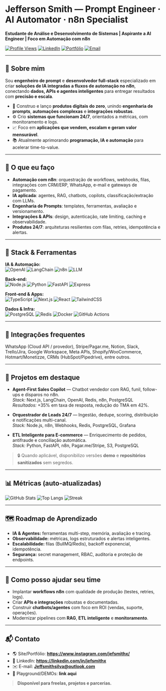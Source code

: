 # Jefferson Smith — Prompt Engineer · AI Automator · n8n Specialist

**Estudante de Análise e Desenvolvimento de Sistemas | Aspirante a AI Engineer | Foco em Automação com n8n**

[![Profile Views](https://komarev.com/ghpvc/?username=jeffsmithz&style=flat)](https://github.com/jeffsmithz)
[![LinkedIn](https://img.shields.io/badge/LinkedIn-Perfil-0A66C2?logo=linkedin&logoColor=white)](https://linkedin.com/in/jefsmithx)
[![Portfólio](https://img.shields.io/badge/Portf%C3%B3lio-Online-111111?logo=vercel&logoColor=white)](https://SEU-PORTFOLIO)
[![Email](https://img.shields.io/badge/Email-Contato-DB4437?logo=gmail&logoColor=white)](mailto:jeffsmithsilva@outlook.com)

---

## 👋 Sobre mim
Sou **engenheiro de prompt** e **desenvolvedor full-stack** especializado em criar **soluções de IA integradas a fluxos de automação no n8n**, conectando **dados, APIs e agentes inteligentes** para entregar resultados com **precisão e escala**.

- 🚀 Construo e lanço **produtos digitais do zero**, unindo **engenharia de prompts**, **automações complexas** e **integrações robustas**.
- ⚙️ Crio **sistemas que funcionam 24/7**, orientados a métricas, com monitoramento e logs.
- 📈 Foco em **aplicações que vendem, escalam e geram valor mensurável**.
- 📚 Atualmente aprimorando **programação, IA e automação** para acelerar time-to-value.

---

## 🧠 O que eu faço
- **Automação com n8n**: orquestração de workflows, webhooks, filas, integrações com CRM/ERP, WhatsApp, e-mail e gateways de pagamento.
- **IA aplicada**: agentes, RAG, chatbots, copilots, classificação/extração com LLMs.
- **Engenharia de Prompts**: templates, ferramentas, avaliação e versionamento.
- **Integrações & APIs**: design, autenticação, rate limiting, caching e observabilidade.
- **Produtos 24/7**: arquiteturas resilientes com filas, retries, idempotência e alertas.

---

## 🧰 Stack & Ferramentas
**IA & Automação:**  
![OpenAI](https://img.shields.io/badge/OpenAI-API-412991?logo=openai&logoColor=white)
![LangChain](https://img.shields.io/badge/LangChain-Framework-1A7F64)
![n8n](https://img.shields.io/badge/n8n-Automation-F36A3D?logo=n8n&logoColor=white)
![LLM](https://img.shields.io/badge/LLMs-Prompt%20Engineering-222)

**Back-end:**  
![Node.js](https://img.shields.io/badge/Node.js-Services-339933?logo=node.js&logoColor=white)
![Python](https://img.shields.io/badge/Python-APIs-3776AB?logo=python&logoColor=white)
![FastAPI](https://img.shields.io/badge/FastAPI-High%20Performance-009688?logo=fastapi&logoColor=white)
![Express](https://img.shields.io/badge/Express-API%20Layer-000000?logo=express&logoColor=white)

**Front-end & Apps:**  
![TypeScript](https://img.shields.io/badge/TypeScript-Strict-3178C6?logo=typescript&logoColor=white)
![Next.js](https://img.shields.io/badge/Next.js-Apps-000000?logo=nextdotjs&logoColor=white)
![React](https://img.shields.io/badge/React-UI-61DAFB?logo=react&logoColor=black)
![TailwindCSS](https://img.shields.io/badge/TailwindCSS-Design-06B6D4?logo=tailwindcss&logoColor=white)

**Dados & Infra:**  
![PostgreSQL](https://img.shields.io/badge/PostgreSQL-Data-4169E1?logo=postgresql&logoColor=white)
![Redis](https://img.shields.io/badge/Redis-Cache-DC382D?logo=redis&logoColor=white)
![Docker](https://img.shields.io/badge/Docker-Containers-2496ED?logo=docker&logoColor=white)
![GitHub Actions](https://img.shields.io/badge/GitHub%20Actions-CI%2FCD-2088FF?logo=githubactions&logoColor=white)

---

## 🔗 Integrações frequentes
WhatsApp (Cloud API / provedor), Stripe/Pagar.me, Notion, Slack, Trello/Jira, Google Workspace, Meta APIs, Shopify/WooCommerce, Hotmart/Monetizze, CRMs (HubSpot/Pipedrive), entre outros.

---

## 🌟 Projetos em destaque
- **Agent-First Sales Copilot** — Chatbot vendedor com RAG, funil, follow-ups e disparos no n8n.  
  _Stack:_ Next.js, LangChain, OpenAI, Redis, n8n, PostgreSQL  
  _Resultados:_ +35% em taxa de resposta, redução do TMA em 42%.

- **Orquestrador de Leads 24/7** — Ingestão, dedupe, scoring, distribuição e notificações multi-canal.  
  _Stack:_ Node.js, n8n, Webhooks, Redis, PostgreSQL, Grafana

- **ETL Inteligente para E-commerce** — Enriquecimento de pedidos, antifraude e conciliação automática.  
  _Stack:_ Python, FastAPI, n8n, Pagar.me/Stripe, S3, PostgreSQL

> 🔒 Quando aplicável, disponibilizo versões **demo** e **repositórios sanitizados** sem segredos.

---

## 📊 Métricas (auto-atualizadas)
![GitHub Stats](https://github-readme-stats.vercel.app/api?username=Jeffsmithz&show_icons=true)
![Top Langs](https://github-readme-stats.vercel.app/api/top-langs/?username=SEU-USUARIO&layout=compact)
![Streak](https://streak-stats.demolab.com?user=SEU-USUARIO)

---

## 🗺️ Roadmap de Aprendizado
- **IA & Agentes:** ferramentas multi-step, memória, avaliação e tracing.
- **Observabilidade:** métricas, logs estruturados e alertas inteligentes.
- **Escalabilidade:** filas (BullMQ/Redis), backoff exponencial, idempotência.
- **Segurança:** secret management, RBAC, auditoria e proteção de endpoints.

---

## 🤝 Como posso ajudar seu time
- Implantar **workflows n8n** com qualidade de produção (testes, retries, logs).
- Criar **APIs e integrações** robustas e documentadas.
- Construir **chatbots/agentes** com foco em ROI (vendas, suporte, operações).
- Modernizar pipelines com **RAG**, **ETL inteligente** e **monitoramento**.

---

## 📬 Contato
- 🌎 Site/Portfólio: **https://www.instagram.com/jefsmithx/**
- 💼 LinkedIn: **https://linkedin.com/in/jefsmithx**
- ✉️ E-mail: **Jeffsmithsilva@outlook.com**
- 🧪 Playground/DEMOs: **link aqui**

> **Disponível para freelas, projetos e parcerias.**
